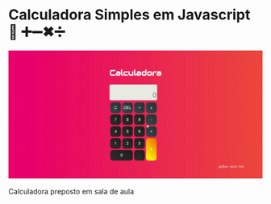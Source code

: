 # Calculadora Simples em Javascript 🔢 ➕➖✖➗

<p align="center">
  <img alt="Calculadora" src="Calculadora-.gif">
</p>
Calculadora preposto em sala de aula
